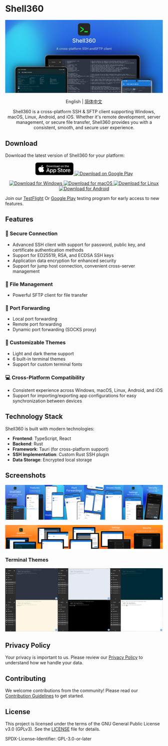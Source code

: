 # Shell360

![gallary](./resources/screenshots/gallary.jpg)

<p align="center">
  <span>English</span> | <a href="./README-zh_cn.md">简体中文</a>
</p>

<p align="center">
  Shell360 is a cross-platform SSH & SFTP client supporting Windows, macOS, Linux, Android, and iOS.
Whether it's remote development, server management, or secure file transfer, Shell360 provides you with a consistent, smooth, and secure user experience.
</p>

## Download

Download the latest version of Shell360 for your platform:

<p align="center">
  <a href="https://apps.apple.com/app/shell360/id6502880351">
    <img src="./resources/app-store.svg" width="123" alt="Download on the App Store" />
  </a>
  <a href="https://play.google.com/store/apps/details?id=com.nashaofu.shell360">
    <img src="./resources/GooglePlay.png" width="140" alt="Download on Google Play" />
  </a>
</p>
<p align="center">
  <a href="https://github.com/nashaofu/shell360/releases">
    <img
      src="https://img.shields.io/badge/Download%20for%20Windows-blue?style=for-the-badge"
      alt="Download for Windows"
    />
  </a>
  <a href="https://github.com/nashaofu/shell360/releases">
    <img src="https://img.shields.io/badge/Download%20for%20macOS-blue?style=for-the-badge" alt="Download for macOS" />
  </a>
  <a href="https://github.com/nashaofu/shell360/releases">
    <img src="https://img.shields.io/badge/Download%20for%20Linux-blue?style=for-the-badge" alt="Download for Linux" />
  </a>
  <a href="https://github.com/nashaofu/shell360/releases">
    <img
      src="https://img.shields.io/badge/Download%20for%20Android-blue?style=for-the-badge"
      alt="Download for Android"
    />
  </a>
</p>

Join our [TestFlight](https://testflight.apple.com/join/teqJZCRm) Or [Google Play](https://play.google.com/apps/testing/com.nashaofu.shell360) testing program for early access to new features.

## Features

### 🔐 Secure Connection

- Advanced SSH client with support for password, public key, and certificate authentication methods
- Support for ED25519, RSA, and ECDSA SSH keys
- Application data encryption for enhanced security
- Support for jump host connection, convenient cross-server management

### 📁 File Management

- Powerful SFTP client for file transfer

### 🔄 Port Forwarding

- Local port forwarding
- Remote port forwarding
- Dynamic port forwarding (SOCKS proxy)

### 🎨 Customizable Themes

- Light and dark theme support
- 6 built-in terminal themes
- Support for custom terminal fonts

### 💻 Cross-Platform Compatibility

- Consistent experience across Windows, macOS, Linux, Android, and iOS
- Support for importing/exporting app configurations for easy synchronization between devices

## Technology Stack

Shell360 is built with modern technologies:

- **Frontend**: TypeScript, React
- **Backend**: Rust
- **Framework**: Tauri (for cross-platform support)
- **SSH Implementation**: Custom Rust SSH plugin
- **Data Storage**: Encrypted local storage

## Screenshots

![Mobile Gallery](./resources/screenshots/mobile-gallary.jpg)

![Pad Gallery](./resources/screenshots/pad-gallary.jpg)

### Terminal Themes

![Terminal Themes](./resources/screenshots/terminal-themes.jpg)

## Privacy Policy

Your privacy is important to us. Please review our [Privacy Policy](./docs/Privacy-Policy.md) to understand how we handle your data.

## Contributing

We welcome contributions from the community! Please read our [Contribution Guidelines](./docs/CONTRIBUTING.md) to get started.

## License

This project is licensed under the terms of the GNU General Public License v3.0 (GPLv3).
See the [LICENSE](./LICENSE) file for details.

SPDX-License-Identifier: GPL-3.0-or-later
